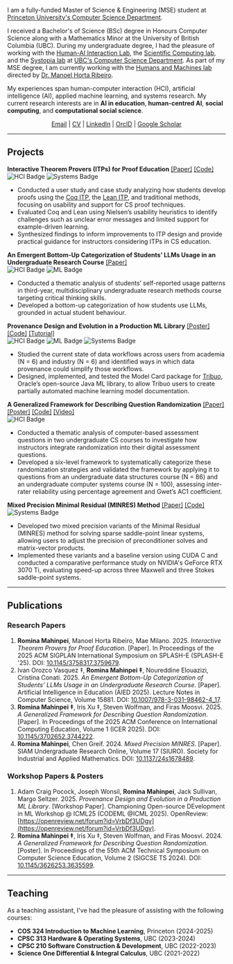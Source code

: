I am a fully-funded Master of Science & Engineering (MSE) student at [Princeton University's Computer Science Department](https://www.cs.princeton.edu/). 

I received a Bachelor's of Science (BSc) degree in Honours Computer Science along with a Mathematics Minor at the University of British Columbia (UBC). During my undergraduate degree, I had the pleasure of working with the [Human-AI Interaction Lab](https://hai.cs.ubc.ca/), the [Scientific Computing lab](https://www.cs.ubc.ca/labs/scl/index.html_), and the [Systopia lab](https://systopia.cs.ubc.ca/) at [UBC's Computer Science Department](https://www.cs.ubc.ca/). As part of my MSE degree, I am currently working with the [Humans and Machines lab](https://humans-and-machines.github.io/) directed by [Dr. Manoel Horta Ribeiro](https://manoelhortaribeiro.github.io/).

My experiences span human-computer interaction (HCI), artificial intelligence (AI), applied machine learning, and systems research. My current research interests are in **AI in education**, **human-centred AI**, **social computing**, and **computational social science**.

<div style="text-align: center;">
<a href="mailto:rmahinpei@princeton.edu">Email</a> | <a href="assets/files/CV.pdf">CV</a> | <a href="https://www.linkedin.com/in/rmahinpei/">LinkedIn</a> | <a href="https://orcid.org/0000-0002-7500-5928">OrcID</a> | <a href="https://scholar.google.com/citations?user=oFp44rMAAAAJ">Google Scholar</a>
<p></p>
</div>

--------------
## Projects
**Interactive Theorem Provers (ITPs) for Proof Education** [[Paper]](https://doi.org/10.1145/3758317.3759679) [[Code]](https://github.com/rmahinpei/itp_proof_education)\
![HCI Badge](https://img.shields.io/badge/HCI-pink) ![Systems Badge](https://img.shields.io/badge/Systems-blue)
- Conducted a user study and case study analyzing how students develop proofs using the [Coq ITP](https://rocq-prover.org/), the [Lean ITP](https://lean-lang.org/), and traditional methods, focusing on usability and support for CS proof techniques.
- Evaluated Coq and Lean using Nielsen’s usability heuristics to identify challenges such as unclear error messages and limited support for example-driven learning.
- Synthesized findings to inform improvements to ITP design and provide practical guidance for instructors considering ITPs in CS education.

**An Emergent Bottom-Up Categorization of Students’ LLMs Usage in an Undergraduate Research Course** [[Paper]](https://link.springer.com/chapter/10.1007/978-3-031-98462-4_17)\
![HCI Badge](https://img.shields.io/badge/HCI-pink) ![ML Badge](https://img.shields.io/badge/ML%2FAI-purple)
- Conducted a thematic analysis of students’ self-reported usage patterns in third-year, multidisciplinary undergraduate research methods course targeting critical thinking skills.
- Developed a bottom-up categorization of how students use LLMs, grounded in actual student behaviour.

**Provenance Design and Evolution in a Production ML Library** [[Poster]](https://openreview.net/forum?id=VrbDf3UDgv&nesting=2&sort=date-desc) [[Code]](https://github.com/oracle/tribuo/tree/main) [[Tutorial]](https://tribuo.org/learn/4.3/tutorials/modelcard-tribuo-v4.html)\
![HCI Badge](https://img.shields.io/badge/HCI-pink) ![ML Badge](https://img.shields.io/badge/ML%2FAI-purple) ![Systems Badge](https://img.shields.io/badge/Systems-blue)
- Studied the current state of data workflows across users from academia (N = 6) and industry (N = 6) and identified ways in which data provenance could simplify those workflows.
- Designed, implemented, and tested the Model Card package for [Tribuo](https://tribuo.org/), Oracle’s open-source Java ML library, to allow Tribuo users to create partially automated machine learning model documentation.

**A Generalized Framework for Describing Question Randomization** [[Paper]](https://dl.acm.org/doi/10.1145/3702652.3744222) [[Poster]](https://dl.acm.org/doi/10.1145/3626253.3635599) [[Code]](https://github.com/open-resources/randomization_framework/tree/main) [[Video]](https://vimeo.com/1105304850) \
![HCI Badge](https://img.shields.io/badge/HCI-pink)
- Conducted a thematic analysis of computer-based assessment questions in two undergraduate CS courses to investigate how instructors integrate randomization into their digital assessment questions.
- Developed a six-level framework to systematically categorize these randomization strategies and validated the framework by applying it to questions from an undergraduate data structures course (N = 86) and an undergraduate computer systems course (N = 100), assessing inter-rater reliability using percentage agreement and Gwet’s AC1 coefficient.

**Mixed Precision Minimal Residual (MINRES) Method** [[Paper]](https://siam-web.useast01.umbraco.io/media/g4ypl0f2/s167848r.pdf) [[Code]](https://github.com/rmahinpei/mixed-precision-minres)\
![Systems Badge](https://img.shields.io/badge/Systems-blue) 
- Developed two mixed precision variants of the Minimal Residual (MINRES) method for solving sparse saddle-point linear systems, allowing users to adjust the precision of preconditioner solves and matrix-vector products.
- Implemented these variants and a baseline version using CUDA C and conducted a comparative performance study on NVIDIA's GeForce RTX 3070 Ti, evaluating speed-up across three Maxwell and three Stokes saddle-point systems.

--------------
## Publications

### Research Papers
1.  **Romina Mahinpei**, Manoel Horta Ribeiro, Mae Milano. 2025. *Interactive Theorem Provers for Proof Education*. [Paper]. In Proceedings of the 2025 ACM SIGPLAN International Symposium on SPLASH-E (SPLASH-E '25). DOI: [10.1145/3758317.3759679](https://doi.org/10.1145/3758317.3759679).
2. Ivan Orozco Vasquez ‡, **Romina Mahinpei ‡**, Noureddine Elouazizi, Cristina Conati. 2025. *An Emergent Bottom-Up Categorization of Students’ LLMs Usage in an Undergraduate Research Course*. [Paper]. Artificial Intelligence in Education (AIED 2025). Lecture Notes in Computer Science, Volume 15881. DOI: [10.1007/978-3-031-98462-4_17](https://link.springer.com/chapter/10.1007/978-3-031-98462-4_17).
3. **Romina Mahinpei ‡**, Iris Xu ‡, Steven Wolfman, and Firas Moosvi. 2025. *A Generalized Framework for Describing Question Randomization*. [Paper]. In Proceedings of the 2025 ACM Conference on International Computing Education, Volume 1 (ICER 2025). DOI: [10.1145/3702652.3744222](https://dl.acm.org/doi/10.1145/3702652.3744222). 
4. **Romina Mahinpei**, Chen Greif. 2024. *Mixed Precision MINRES*. [Paper]. SIAM Undergraduate Research Online, Volume 17 (SIURO). Society for Industrial and Applied Mathematics. DOI: [10.1137/24s1678489](https://siam-web.useast01.umbraco.io/media/g4ypl0f2/s167848r.pdf).

### Workshop Papers & Posters
1. Adam Craig Pocock, Joseph Wonsil, **Romina Mahinpei**, Jack Sullivan, Margo Seltzer. 2025. *Provenance Design and Evolution in a Production ML Library*. [Workshop Paper]. Championing Open-source DEvelopment in ML Workshop @ ICML25 (CODEML @ICML 2025). OpenReview: [https://openreview.net/forum?id=VrbDf3UDgv](https://openreview.net/forum?id=VrbDf3UDgv).
2. **Romina Mahinpei ‡**, Iris Xu ‡, Steven Wolfman, and Firas Moosvi. 2024. *A Generalized Framework for Describing Question Randomization*. [Poster]. In Proceedings of the 55th ACM Technical Symposium on Computer Science Education, Volume 2 (SIGCSE TS 2024). DOI: [10.1145/3626253.3635599](https://dl.acm.org/doi/10.1145/3626253.3635599).

--------------
## Teaching
As a teaching assistant, I've had the pleasure of assisting with the following courses:

- **COS 324 Introduction to Machine Learning**, Princeton (2024-2025)
- **CPSC 313 Hardware & Operating Systems**, UBC (2023-2024)
- **CPSC 210 Software Construction & Development**, UBC (2022-2023)
- **Science One Differential & Integral Calculus**, UBC (2021-2022)